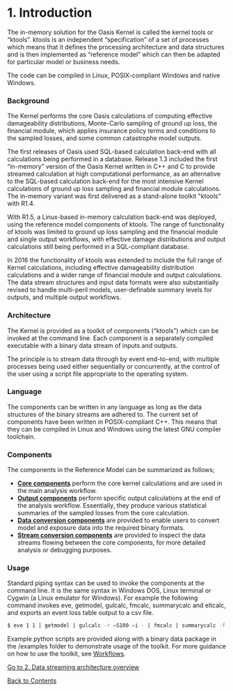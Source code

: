 # 1. Introduction
The in-memory solution for the Oasis Kernel is called the kernel tools or “ktools”. ktools is an independent “specification” of a set of processes which means that it defines the processing architecture and data structures and is then implemented as “reference model” which can then be adapted for particular model or business needs. 

The code can be compiled in Linux, POSIX-compliant Windows and native Windows.

### Background
The Kernel performs the core Oasis calculations of computing effective damageability distributions, Monte-Carlo sampling of ground up loss, the financial module, which applies insurance policy terms and conditions to the sampled losses, and some common catastrophe model outputs.

The first releases of Oasis used SQL-based calculation back-end with all calculations being performed in a database.  Release 1.3  included the first “in-memory” version of the Oasis Kernel written in C++ and C to provide streamed calculation at high computational performance, as an alternative to the SQL-based calculation back-end for the most intensive Kernel calculations of ground up loss sampling and financial module calculations. The in-memory variant was first delivered as a stand-alone toolkit "ktools" with R1.4. 

With R1.5, a Linux-based in-memory calculation back-end was deployed, using the reference model components of ktools. The range of functionality of ktools was limited to ground up loss sampling and the financial module and single output workflows, with effective damage distributions and output calculations still being performed in a SQL-compliant database.

In 2016 the functionality of ktools was extended to include the full range of Kernel calculations, including effective damageability distribution calculations and a wider range of financial module and output calculations.  The data stream structures and input data formats were also substantially revised to handle multi-peril models, user-definable summary levels for outputs, and multiple output workflows.  

### Architecture

The Kernel is provided as a toolkit of components (“ktools”) which can be invoked at the command line.  Each component is a separately compiled executable with a binary data stream of inputs and outputs.

The principle is to stream data through by event end-to-end, with multiple processes being used either sequentially or concurrently, at the control of the user using a script file appropriate to the operating system.

### Language

The components can be written in any language as long as the data structures of the binary streams are adhered to.  The current set of components have been written in POSIX-compliant C++.  This means that they can be compiled in Linux and Windows using the latest GNU compiler toolchain.

### Components

The components in the Reference Model can be summarized as follows;

* **[Core components](CoreComponents.md)** perform the core kernel calculations and are used in the main analysis workflow.
* **[Output components](OutputComponents.md)** perform specific output calculations at the end of the analysis workflow. Essentially, they produce various statistical summaries of the sampled losses from the core calculation.
* **[Data conversion components](InputConversionComponents.md)** are provided to enable users to convert model and exposure data into the required binary formats.
* **[Stream conversion components](StreamConversionComponents.md)** are provided to inspect the data streams flowing between the core components, for more detailed analysis or debugging purposes.
 
### Usage

Standard piping syntax can be used to invoke the components at the command line. It is the same syntax in Windows DOS, Linux terminal or Cygwin (a Linux emulator for Windows). For example the following command invokes eve, getmodel, gulcalc, fmcalc, summarycalc and eltcalc, and exports an event loss table output to a csv file.

``` sh
$ eve 1 1 | getmodel | gulcalc -r –S100 –i - | fmcalc | summarycalc -f -1 - | eltcalc > elt.csv
```

Example python scripts are provided along with a binary data package in the /examples folder to demonstrate usage of the toolkit. For more guidance on how to use the toolkit, see [Workflows](Workflows.md).

[Go to 2. Data streaming architecture overview](Overview.md)

[Back to Contents](Contents.md)
